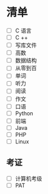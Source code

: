 # 清单

- [ ] C 语言
- [ ] C ++
- [ ] 写库文件
- [ ] 高数
- [ ] 数据结构
- [ ] 从零到百
- [ ] 单词
- [ ] 听力
- [ ] 阅读
- [ ] 作文
- [ ] 口语
- [ ] Python
- [ ] 前端
- [ ] Java
- [ ] PHP
- [ ] Linux

## 考证
- [ ] 计算机考级
- [ ] PAT